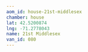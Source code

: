 ```yaml
---
aom_id: house-21st-middlesex
chamber: house
lat: 42.5200874
lng: -71.2778043
name: 21st Middlesex
van_id: 080
---
```

